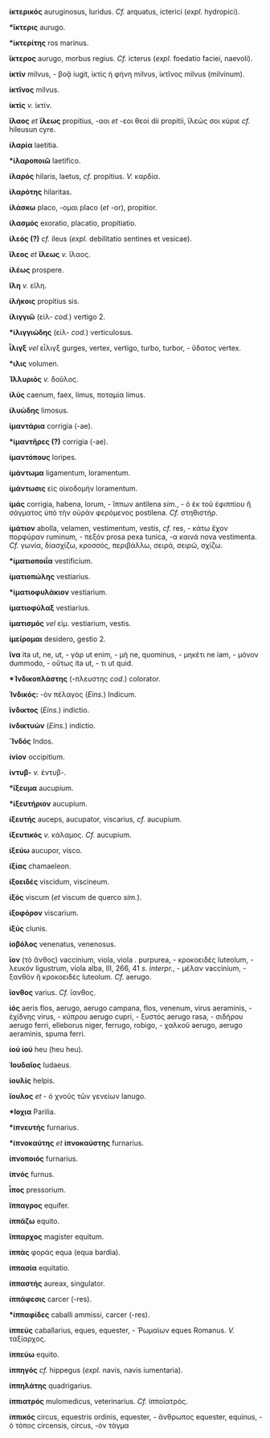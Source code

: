 **ἰκτερικός** auruginosus, luridus. *Cf.* arquatus, icterici (*expl.*
hydropici).

**\*ἴκτερις** aurugo.

**\*ἰκτερίτης** ros marinus.

**ἴκτερος** aurugo, morbus regius. *Cf.* icterus (*expl.* foedatio
faciei, naevoli).

**ἰκτίν** milvus, - βοᾷ iugit, ἰκτὶς ἡ φήνη milvus, ἰκτῖνος milvus
(milvinum).

**ἰκτῖνος** milvus.

**ἰκτίς** *v.* ἰκτίν.

**ἵλαος** *et* **ἵλεως** propitius, -αοι *et* -εοι θεοί dii propitii,
ἵλεώς σοι κύριε *cf.* hileusun cyre.

**ἱλαρία** laetitia.

**\*ἱλαροποιῶ** laetifico.

**ἱλαρός** hilaris, laetus, *cf.* propitius. *V.* καρδία.

**ἱλαρότης** hilaritas.

**ἱλάσκω** placo, -ομαι placo (*et* -or), propitior.

**ἱλασμός** exoratio, placatio, propitiatio.

**ἱλεός (?)** *cf.* ileus (*expl.* debilitatio sentines et vesicae).

**ἵλεος** *et* **ἵλεως** *v.* ἵλαος.

**ἱλέως** prospere.

**ἴλη** *v.* εἴλη.

**ἱλήκοις** propitius sis.

**ἰλιγγιῶ** (εἰλ- *cod.*) vertigo 2.

**\*ἰλιγγιώδης** (εἰλ- *cod.*) verticulosus.

**ἶλιγξ** *vel* εἶλιγξ gurges, vertex, vertigo, turbo, turbor, - ὕδατος
vertex.

**\*ιλις** volumen.

**Ἰλλυριός** *v.* δοῦλος.

**ἰλύς** caenum, faex, limus, ποταμία limus.

**ἰλυώδης** limosus.

**ἱμαντάρια** corrigia (-ae).

**\*ἱμαντῆρες (?)** corrigia (-ae).

**ἱμαντόπους** loripes.

**ἱμάντωμα** ligamentum, loramentum.

**ἱμάντωσις** εἰς οἰκοδομήν loramentum.

**ἱμάς** corrigia, habena, lorum, - ἵππων antilena *sim.*, - ὁ ἐκ τοῦ
ἐφιππίου ἢ σάγματος ὑπὸ τὴν οὐρὰν φερόμενος postilena. *Cf.* στηθιστήρ.

**ἱμάτιον** abolla, velamen, vestimentum, vestis, *cf.* res, - κάτω ἔχον
πορφύραν ruminum, - πεξόν prosa pexa tunica, -α καινά nova vestimenta.
*Cf.* γωνία, δίασχίζω, κροσσός, περιβάλλω, σειρά, σειρῶ, σχίζω.

**\*ἱματιοποιΐα** vestificium.

**ἱματιοπώλης** vestiarius.

**\*ἱματιοφυλάκιον** vestiarium.

**ἱματιοφύλαξ** vestiarius.

**ἱματισμός** *vel* εἱμ. vestiarium, vestis.

**ἱμείρομαι** desidero, gestio 2.

**ἵνα** ita ut, ne, ut, - γάρ ut enim, - μή ne, quominus, - μηκέτι ne
iam, - μόνον dummodo, - οὕτως ita ut, - τι ut quid.

**\*Ἰνδικοπλάστης** (-πλευστης *cod.*) colorator.

**Ἰνδικός:** -ὸν πέλαγος (*Eins.*) Indicum.

**ἴνδικτος** (*Eins.*) indictio.

**ἰνδικτυών** (*Eins.*) indictio.

**Ἴνδός** Indos.

**ἰνίον** occipitium.

**ἰντυβ-** *v.* ἐντυβ-.

**\*ἴξευμα** aucupium.

**\*ἰξευτήριον** aucupium.

**ἰξευτής** auceps, aucupator, viscarius, *cf.* aucupium.

**ἰξευτικός** *v.* κάλαμος. *Cf.* aucupium.

**ἰξεύω** aucupor, visco.

**ἰξίας** chamaeleon.

**ἰξοειδές** viscidum, viscineum.

**ἰξός** viscum (*et* viscum de querco *sim.*).

**ἰξοφόρον** viscarium.

**ἰξύς** clunis.

**ἰοβόλος** venenatus, venenosus.

**ἴον** (τὸ ἄνθος) vaccinium, viola, viola . purpurea, - κροκοειδές
luteolum, - λευκόν ligustrum, viola alba, III, 266, 41 *s.*
*interpr.*, - μέλαν vaccinium, - ξανθὸν ἢ κροκοειδές luteolum. *Cf.*
aerugo.

**ἴονθος** varius. *Cf.* ἴανθος.

**ἰός** aeris flos, aerugo, aerugo campana, flos, venenum, virus
aeraminis, - ἐχίδνης virus, - κύπρου aerugo cupri, - ξυστός aerugo
rasa, - σιδήρου aerugo ferri, elleborus niger, ferrugo, robigo, - χαλκοῦ
aerugo, aerugo aeraminis, spuma ferri.

**ἰού ἰού** heu (heu heu).

**Ἰουδαῖος** Iudaeus.

**ἰουλίς** helpis.

**ἴουλος** *et* - ὁ χνοῦς τῶν γενείων lanugo.

**\*Ιοχια** Parilia.

**\*ἰπνευτής** furnarius.

**\*ἰπνοκαύτης** *et* **ἰπνοκαύστης** furnarius.

**ἰπνοποιός** furnarius.

**ἰπνός** furnus.

**ἶπος** pressorium.

**ἵππαγρος** equifer.

**ἱππάζω** equito.

**ἵππαρχος** magister equitum.

**ἱππὰς** φοράς equa (equa bardia).

**ἱππασία** equitatio.

**ἱππαστής** aureax, singulator.

**ἱππάφεσις** carcer (-res).

**\*ἰππαφίδες** caballi ammissi, carcer (-res).

**ἱππεύς** caballarius, eques, equester, - Ῥωμαίων eques Romanus. *V.*
ταξίαρχος.

**ἱππεύω** equito.

**ἱππηγός** *cf.* hippegus (*expl.* navis, navis iumentaria).

**ἱππηλάτης** quadrigarius.

**ἱππιατρός** mulomedicus, veterinarius. *Cf.* ἱπποϊατρός.

**ἱππικός** circus, equestris ordinis, equester, - ἄνθρωπος equester,
equinus, - ὁ τόπος circensis, circus, -ὸν τάγμα
